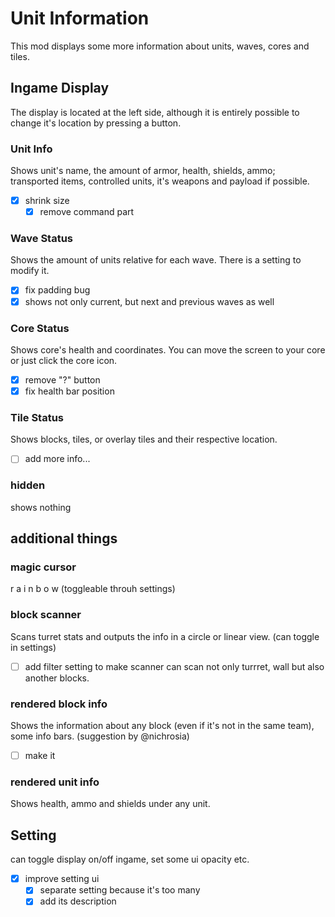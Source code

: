 # Unit Information
This mod displays some more information about units, waves, cores and tiles.

## Ingame Display
The display is located at the left side, although it is entirely possible to change it's location by pressing a button.

### Unit Info
Shows unit's name, the amount of armor, health, shields, ammo; transported items, controlled units, it's weapons and payload if possible.
- [x] shrink size
    - [x] remove command part
    
### Wave Status
Shows the amount of units relative for each wave. There is a setting to modify it. 
- [x] fix padding bug
- [x] shows not only current, but next and previous waves as well

### Core Status
Shows core's health and coordinates. You can move the screen to your core or just click the core icon.
- [x] remove "?" button
- [x] fix health bar position

### Tile Status
Shows blocks, tiles, or overlay tiles and their respective location.
- [ ] add more info...

### hidden
shows nothing

## additional things
### magic cursor
r a i n b o w (toggleable throuh settings)

### block scanner
Scans turret stats and outputs the info in a circle or linear view. (can toggle in settings)
- [ ] add filter setting to make scanner can scan not only turrret, wall but also another blocks.

### rendered block info
Shows the information about any block (even if it's not in the same team), some info bars. (suggestion by @nichrosia)
- [ ] make it

### rendered unit info
Shows health, ammo and shields under any unit.

## Setting
can toggle display on/off ingame, set some ui opacity etc.
- [x] improve setting ui
    - [x] separate setting because it's too many
    - [x] add its description
